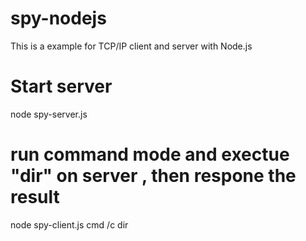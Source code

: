 # spy-nodejs
This is a example for TCP/IP client and server with Node.js

# Start server
node spy-server.js

# run command mode and exectue "dir" on server , then respone the result
node spy-client.js cmd /c dir
